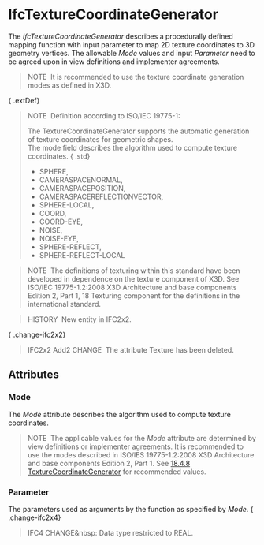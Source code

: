 # IfcTextureCoordinateGenerator

The _IfcTextureCoordinateGenerator_ describes a procedurally defined mapping function with input parameter to map 2D texture coordinates to 3D geometry vertices. The allowable _Mode_ values and input _Parameter_ need to be agreed upon in view definitions and implementer agreements.

> NOTE&nbsp; It is recommended to use the texture coordinate generation modes as defined in X3D.

{ .extDef}
> NOTE&nbsp; Definition according to ISO/IEC 19775-1:  
>   
> The TextureCoordinateGenerator supports the automatic generation of texture coordinates for geometric shapes.  
> The mode field describes the algorithm used to compute texture coordinates. { .std}
> * SPHERE, 
> * CAMERASPACENORMAL, 
> * CAMERASPACEPOSITION, 
> * CAMERASPACEREFLECTIONVECTOR, 
> * SPHERE-LOCAL, 
> * COORD, 
> * COORD-EYE, 
> * NOISE, 
> * NOISE-EYE, 
> * SPHERE-REFLECT, 
> * SPHERE-REFLECT-LOCAL

> NOTE&nbsp; The definitions of texturing within this standard have been developed in dependence on the texture component of X3D. See ISO/IEC 19775-1.2:2008 X3D Architecture and base components Edition 2, Part 1, 18 Texturing component for the definitions in the international standard.

> HISTORY&nbsp; New entity in IFC2x2.

{ .change-ifc2x2}
> IFC2x2 Add2 CHANGE&nbsp; The attribute Texture has been deleted.

## Attributes

### Mode
The _Mode_ attribute describes the algorithm used to compute texture coordinates.
> NOTE&nbsp; The applicable values for the _Mode_ attribute are determined by view definitions or implementer agreements. It is recommended to use the modes described in ISO/IES 19775-1.2:2008 X3D Architecture and base components Edition 2, Part 1. See [18.4.8 TextureCoordinateGenerator](http://www.web3d.org/x3d/specifications/ISO-IEC-19775-1.2-X3D-AbstractSpecification/Part01/components/texturing.html#TextureCoordinateGenerator) for recommended values.

### Parameter
The parameters used as arguments by the function as specified by _Mode_.
{ .change-ifc2x4}
> IFC4 CHANGE&nbsp: Data type restricted to REAL.
